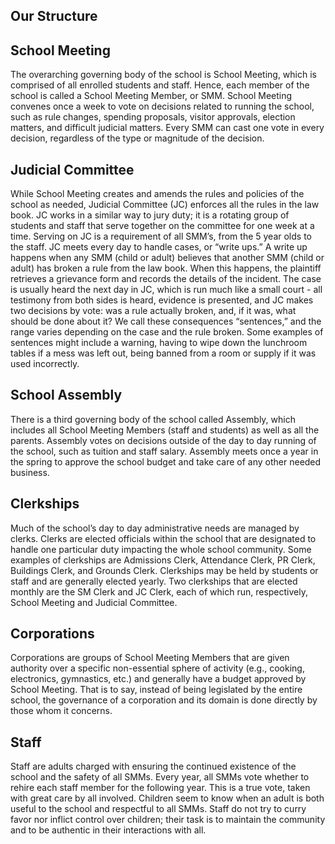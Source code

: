 Our Structure
---

## School Meeting

The overarching governing body of the school is School Meeting, which is
comprised of all enrolled students and staff. Hence, each member of the school
is called a School Meeting Member, or SMM. School Meeting convenes once a week
to vote on decisions related to running the school, such as rule changes,
spending proposals, visitor approvals, election matters, and difficult
judicial matters.  Every SMM can cast one vote in every decision, regardless
of the type or magnitude of the decision.


## Judicial Committee

While School Meeting creates and amends the rules and policies of the school
as needed, Judicial Committee (JC) enforces all the rules in the law book. JC
works in a similar way to jury duty; it is a rotating group of students and
staff that serve together on the committee for one week at a time. Serving on
JC is a requirement of all SMM’s, from the 5 year olds to the staff. JC meets
every day to handle cases, or “write ups.” A write up happens when any SMM
(child or adult) believes that another SMM (child or adult) has broken a rule
from the law book. When this happens, the plaintiff retrieves a grievance form
and records the details of the incident. The case is usually heard the next
day in JC, which is run much like a small court - all testimony from both
sides is heard, evidence is presented, and JC makes two decisions by vote: was
a rule actually broken, and, if it was, what should be done about it? We call
these consequences “sentences,” and the range varies depending on the case and
the rule broken. Some examples of sentences might include a warning, having to
wipe down the lunchroom tables if a mess was left out, being banned from a
room or supply if it was used incorrectly.  

## School Assembly

There is a third governing body of the school called Assembly, which includes
all School Meeting Members (staff and students) as well as all the parents.
Assembly votes on decisions outside of the day to day running of the school,
such as tuition and staff salary. Assembly meets once a year in the spring to
approve the school budget and take care of any other needed business.

## Clerkships

Much of the school’s day to day administrative needs are managed by clerks.
Clerks are elected officials within the school that are designated to handle
one particular duty impacting the whole school community. 
Some examples of clerkships are Admissions Clerk,
Attendance Clerk, PR Clerk, Buildings Clerk, and Grounds Clerk. Clerkships may be
held by students or staff and are generally elected yearly. Two clerkships
that are elected monthly are the SM Clerk and JC Clerk, each of which run,
respectively, School Meeting and Judicial Committee. 

## Corporations

Corporations are groups of School Meeting Members that are given authority
over a specific non-essential sphere of activity (e.g., cooking, electronics,
gymnastics, etc.) and generally have a budget approved by School Meeting. That
is to say, instead of being legislated by the entire school, the governance of
a corporation and its domain is done directly by those whom it concerns.

## Staff

Staff are adults charged with ensuring the continued existence of the school
and the safety of all SMMs. Every year, all SMMs vote whether to rehire each
staff member for the following year. This is a true vote, taken with great
care by all involved. Children seem to know when an adult is both useful to
the school and respectful to all SMMs. Staff do not try to curry favor nor
inflict control over children; their task is to maintain the community and to
be authentic in their interactions with all.
